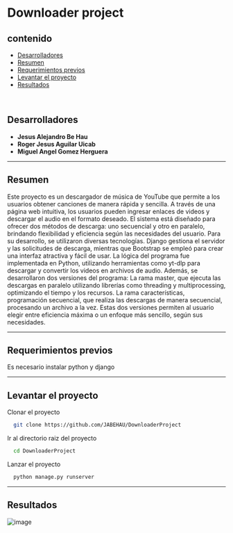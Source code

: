 # Downloader project
## contenido
- [Desarrolladores](#desarrolladores)
- [Resumen](#resumen)
- [Requerimientos previos](#requerimientos-previos)
- [Levantar el proyecto](#levantar-el-proyecto)
- [Resultados](#resultados)
<br>

## Desarrolladores
- **Jesus Alejandro Be Hau**
- **Roger Jesus Aguilar Uicab**
- **Miguel Angel Gomez Herguera**

---
## Resumen

Este proyecto es un descargador de música de YouTube que permite a los usuarios obtener canciones de manera rápida y sencilla. A través de una página web intuitiva, los usuarios pueden ingresar enlaces de videos y descargar el audio en el formato deseado. El sistema está diseñado para ofrecer dos métodos de descarga: uno secuencial y otro en paralelo, brindando flexibilidad y eficiencia según las necesidades del usuario.
Para su desarrollo, se utilizaron diversas tecnologías. Django gestiona el servidor y las solicitudes de descarga, mientras que Bootstrap se empleó para crear una interfaz atractiva y fácil de usar. La lógica del programa fue implementada en Python, utilizando herramientas como yt-dlp para descargar y convertir los videos en archivos de audio. Además, se desarrollaron dos versiones del programa:
La rama master, que ejecuta las descargas en paralelo utilizando librerías como threading y multiprocessing, optimizando el tiempo y los recursos.
La rama características, programación secuencial, que realiza las descargas de manera secuencial, procesando un archivo a la vez.
Estas dos versiones permiten al usuario elegir entre eficiencia máxima o un enfoque más sencillo, según sus necesidades.

---
## Requerimientos previos
Es necesario instalar python y django

---
## Levantar el proyecto

Clonar el proyecto

```bash
  git clone https://github.com/JABEHAU/DownloaderProject
```

Ir al directorio raiz del proyecto

```bash
  cd DownloaderProject
```

Lanzar el proyecto

```bash
  python manage.py runserver
```

---
## Resultados
![image](https://github.com/user-attachments/assets/56ba7575-41c7-4f81-ab96-62ace5aaf4eb)

